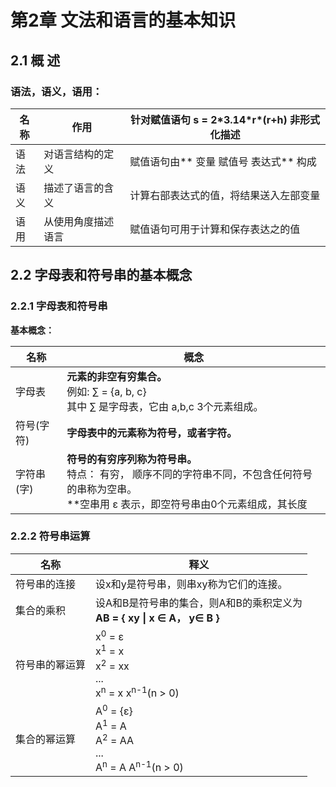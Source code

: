 # 第2章 文法和语言的基本知识

## 2.1 概 述

### 语法，语义，语用：

名称 |        作用        | 针对赋值语句 s = 2\*3.14\*r\*(r+h) 非形式化描述
---- | -------------------| ---------------------------------------
语法 | 对语言结构的定义   | 赋值语句由** 变量 赋值号 表达式** 构成
语义 | 描述了语言的含义   | 计算右部表达式的值，将结果送入左部变量
语用 | 从使用角度描述语言 | 赋值语句可用于计算和保存表达之的值


## 2.2 字母表和符号串的基本概念

### 2.2.1 字母表和符号串

**基本概念：**

名称       | 概念
-----------|--------
字母表     | **元素的非空有穷集合。**<br/>例如: ∑ = {a, b, c}<br/>其中 ∑ 是字母表，它由 a,b,c 3个元素组成。
符号(字符) | **字母表中的元素称为符号，或者字符。**
字符串(字) | **符号的有穷序列称为符号串。**<br/>特点： 有穷， 顺序不同的字符串不同，不包含任何符号的串称为空串。<br/>**空串用 ε 表示，即空符号串由0个元素组成，其长度 |ε|=0。**

### 2.2.2 符号串运算

名称 | 释义
-----|-------
符号串的连接   | 设x和y是符号串，则串xy称为它们的连接。
集合的乘积     | 设A和B是符号串的集合，则A和B的乘积定义为<br/> **AB = { xy \| x ∈ A， y∈ B }**
符号串的幂运算 | x<sup>0</sup> = ε <br/> x<sup>1</sup> = x <br/> x<sup>2</sup> = xx <br/> ... <br/> x<sup>n</sup> = x x<sup>n-1</sup>(n > 0)
集合的幂运算   | A<sup>0</sup> = {ε} <br/> A<sup>1</sup> = A <br/> A<sup>2</sup> = AA <br/> ... <br/> A<sup>n</sup> = A A<sup>n-1</sup>(n > 0)




